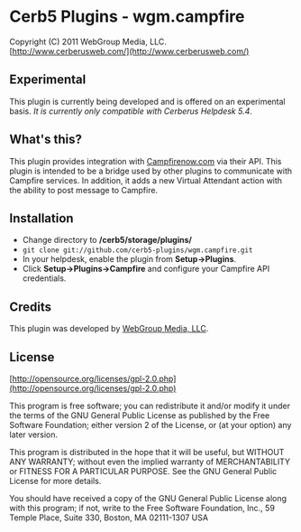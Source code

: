 Cerb5 Plugins - wgm.campfire
===========================================
Copyright (C) 2011 WebGroup Media, LLC.  
[http://www.cerberusweb.com/](http://www.cerberusweb.com/)  

Experimental
------------
This plugin is currently being developed and is offered on an experimental basis.  _It is currently only compatible with Cerberus Helpdesk 5.4_.

What's this?
------------
This plugin provides integration with [Campfirenow.com](http://www.campfirenow.com/) via their API. This plugin is intended to be a bridge used by other plugins to communicate with Campfire services. In addition, it adds a new Virtual Attendant action with the ability to post message to Campfire.

Installation
------------
* Change directory to **/cerb5/storage/plugins/**
* `git clone git://github.com/cerb5-plugins/wgm.campfire.git`
* In your helpdesk, enable the plugin from **Setup->Plugins**.
* Click **Setup->Plugins->Campfire** and configure your Campfire API credentials.

Credits
-------
This plugin was developed by [WebGroup Media, LLC](http://www.cerberusweb.com/).

License
-------

[http://opensource.org/licenses/gpl-2.0.php](http://opensource.org/licenses/gpl-2.0.php)  

This program is free software; you can redistribute it and/or modify it under the terms of the GNU General Public License as published by the Free Software Foundation; either version 2 of the License, or (at your option) any later version.

This program is distributed in the hope that it will be useful, but WITHOUT ANY WARRANTY; without even the implied warranty of MERCHANTABILITY or FITNESS FOR A PARTICULAR PURPOSE. See the GNU General Public License for more details.

You should have received a copy of the GNU General Public License along with this program; if not, write to the Free Software Foundation, Inc., 59 Temple Place, Suite 330, Boston, MA 02111-1307 USA
